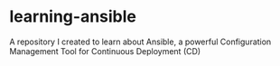 # learning-ansible
A repository I created to learn about Ansible, a powerful Configuration Management Tool for Continuous Deployment (CD)
